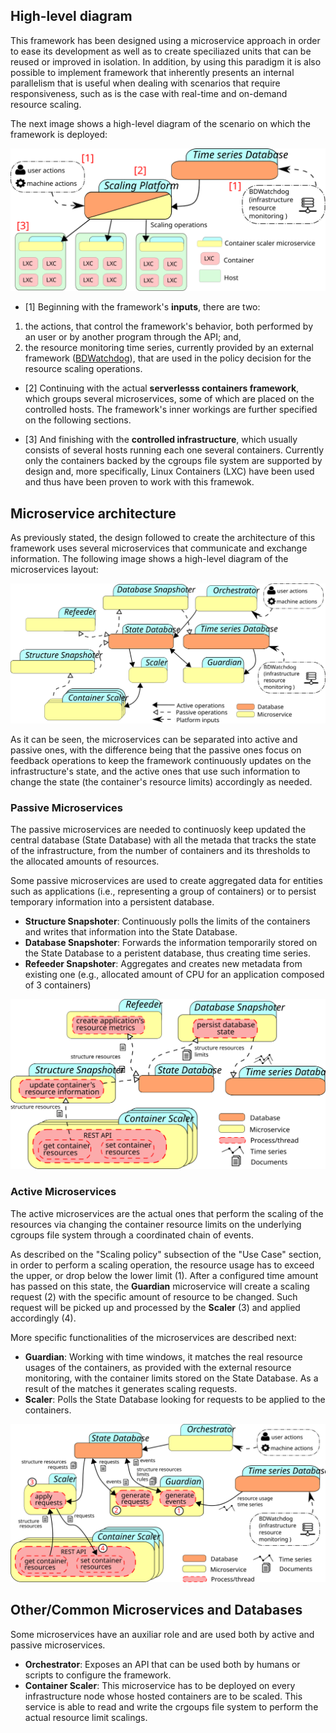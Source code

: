 ## High-level diagram 

This framework has been designed using a microservice approach in order
to ease its development as well as to create speciliazed units that can 
be reused or improved in isolation. In addition, by using this paradigm 
it is also possible to implement framework that inherently presents an 
internal parallelism that is useful when dealing with scenarios that 
require responsiveness, such as is the case with real-time and on-demand 
resource scaling.

The next image shows a high-level diagram of the scenario on which the 
framework is deployed:

![architecture](img/architecture/scenario_diagram.svg)

* [1] Beginning with the framework's **inputs**, there are two: 
1) the actions, that control the framework's behavior, both performed 
by an user or by another program through the API; and, 
2) the resource monitoring time series, currently provided by an 
external framework ([BDWatchdog](https://bdwatchdog.readthedocs.io/en/latest/)), 
that are used in the policy decision for the resource scaling operations.

* [2] Continuing with the actual **serverlesss containers framework**, which 
groups several microservices, some of which are placed on the controlled 
hosts. The framework's inner workings are further specified on the 
following sections.

* [3] And finishing with the **controlled infrastructure**, which usually 
consists of several hosts running each one several containers. 
Currently only the containers backed by the cgroups file system are 
supported by design and, more specifically, Linux Containers (LXC) have 
been used and thus have been proven to work with this framewok. 

## Microservice architecture

As previously stated, the design followed to create the architecture of 
this framework uses several microservices that communicate and exchange 
information. The following image shows a high-level diagram of the 
microservices layout:

![design](img/architecture/design_diagram.svg)

As it can be seen, the microservices can be separated into active and 
passive ones, with the difference being that the passive ones focus on 
feedback operations to keep the framework continuously updates on the
infrastructure's state, and the active ones that use such information to
change the state (the container's resource limits) accordingly as needed. 


### Passive Microservices

The passive microservices are needed to continuosly keep updated the 
central database (State Database) with all the metada that tracks the 
state of the infrastructure, from the number of containers and its 
thresholds to the allocated amounts of resources. 

Some passive microservices are used to create aggregated data for 
entities such as applications (i.e., representing a group of containers)
or to persist temporary information into a persistent database.

* **Structure Snapshoter**: Continuously polls the limits of the containers 
and writes that information into the State Database.
* **Database Snapshoter**: Forwards the information temporarily stored on the
State Database to a peristent database, thus creating time series. 
* **Refeeder Snapshoter**: Aggregates and creates new metadata from existing
one (e.g., allocated amount of CPU for an application composed of 3 containers)


![design](img/architecture/passive_services.svg)


### Active Microservices

The active microservices are the actual ones that perform the scaling
of the resources via changing the container resource limits on the 
underlying cgroups file system through a coordinated chain of events.

As described on the "Scaling policy" subsection of the "Use Case" section, 
in order to perform a scaling operation, the resource usage has to exceed
the upper, or drop below the lower limit (1). After a configured time amount 
has passed on this state, the **Guardian** microservice will create a scaling 
request (2) with the specific amount of resource to be changed. 
Such request will be picked up and processed by the **Scaler** (3) and 
applied accordingly (4).

More specific functionalities of the microservices are described next:

* **Guardian**: Working with time windows, it matches the real resource 
usages of the containers, as provided with the external resource monitoring, 
with the container limits stored on the State Database. As a result of 
the matches it generates scaling requests. 
* **Scaler**: Polls the State Database looking for requests to be applied to the
containers.


![design](img/architecture/active_services.svg)

## Other/Common Microservices and Databases

Some microservices have an auxiliar role and are used both by active and 
passive microservices.

*  **Orchestrator**: Exposes an API that can be used both by humans or 
scripts to configure the framework.
* **Container Scaler**: This microservice has to be deployed on every 
infrastructure node whose hosted containers are to be scaled. This service
is able to read and write the crgoups file system to perform the actual 
resource limit scalings.
